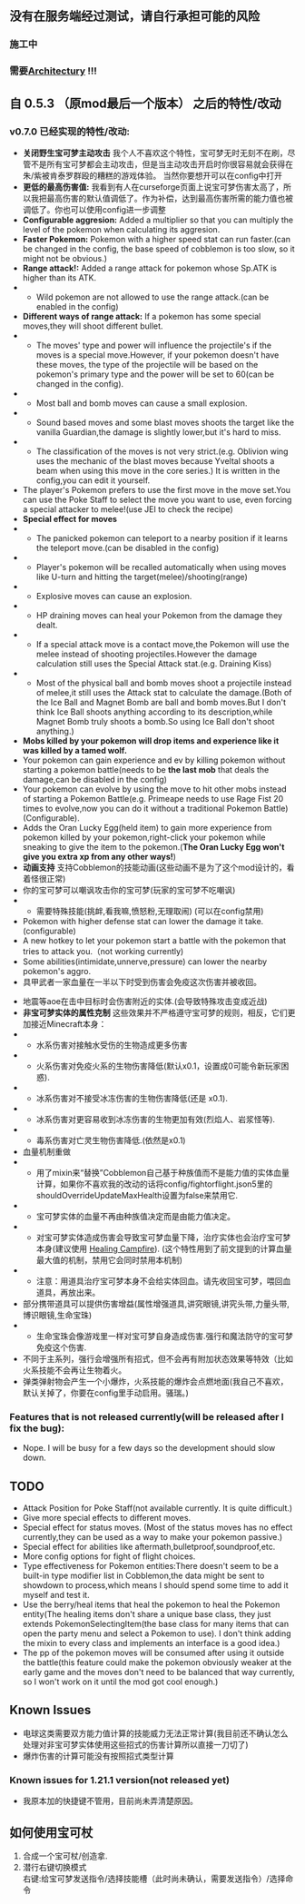 ## 没有在服务端经过测试，请自行承担可能的风险
### 施工中
### 需要[Architectury](https://modrinth.com/mod/architectury-api) !!!
## 自 0.5.3 （原mod最后一个版本） 之后的特性/改动
### v0.7.0 已经实现的特性/改动:
- **关闭野生宝可梦主动攻击** 我个人不喜欢这个特性，宝可梦无时无刻不在刷，尽管不是所有宝可梦都会主动攻击，但是当主动攻击开启时你很容易就会获得在朱/紫被肯泰罗群殴的糟糕的游戏体验。 当然你要想开可以在config中打开
- **更低的最高伤害值:** 我看到有人在curseforge页面上说宝可梦伤害太高了，所以我把最高伤害的默认值调低了。作为补偿，达到最高伤害所需的能力值也被调低了。你也可以使用config进一步调整
- **Configurable aggresion:** Added a multiplier so that you can multiply the level of the pokemon when calculating its aggresion.
- **Faster Pokemon:** Pokemon with a higher speed stat can run faster.(can be changed in the config, the base speed of cobblemon is too slow, so it might not be obvious.)
- **Range attack!:** Added a range attack for pokemon whose Sp.ATK is higher than its ATK.
- - Wild pokemon are not allowed to use the range attack.(can be enabled in the config)
- **Different ways of range attack:** If a pokemon has some special moves,they will shoot different bullet.
- - The moves' type and power will influence the projectile's if the moves is a special move.However, if your pokemon doesn't have these moves, the type of the projectile will be based on the pokemon's primary type and the power will be set to 60(can be changed in the config).
- - Most ball and bomb moves can cause a small explosion.
- - Sound based moves and some blast moves shoots the target like the vanilla Guardian,the damage is slightly lower,but it's hard to miss.
- - The classification of the moves is not very strict.(e.g. Oblivion wing uses the mechanic of the blast moves because Yveltal shoots a beam when using this move in the core series.) It is written in the config,you can edit it yourself.
- The player's Pokemon prefers to use the first move in the move set.You can use the Poke Staff to select the move you want to use, even forcing a special attacker to melee!(use JEI to check the recipe)
- **Special effect for moves** 
- - The panicked pokemon can teleport to a nearby position if it learns the teleport move.(can be disabled in the config)
- - Player's pokemon will be recalled automatically when using moves like U-turn and hitting the target(melee)/shooting(range)
- - Explosive moves can cause an explosion.
- - HP draining moves can heal your Pokemon from the damage they dealt.
- - If a special attack move is a contact move,the Pokemon will use the melee instead of shooting projectiles.However the damage calculation still uses the Special Attack stat.(e.g. Draining Kiss) 
- - Most of the physical ball and bomb moves shoot a projectile instead of melee,it still uses the Attack stat to calculate the damage.(Both of the Ice Ball and Magnet Bomb are  ball and bomb moves.But I don't think Ice Ball shoots anything according to its description,while Magnet Bomb truly shoots a bomb.So using Ice Ball don't shoot anything.)
- **Mobs killed by your pokemon will drop items and experience like it was killed by a tamed wolf.**
- Your pokemon can gain experience and ev by killing pokemon without starting a pokemon battle(needs to be **the last mob** that deals the damage,can be disabled in the config)
- Your pokemon can evolve by using the move to hit other mobs instead of starting a Pokemon Battle(e.g. Primeape needs to use Rage Fist 20 times to evolve,now you can do it without a traditional Pokemon Battle)(Configurable).
- Adds the Oran Lucky Egg(held item) to gain more experience from pokemon killed by your pokemon,right-click your pokemon while sneaking to give the item to the pokemon.(**The Oran Lucky Egg won't give you extra xp from any other ways!**)
- **动画支持** 支持Cobblemon的技能动画(这些动画不是为了这个mod设计的，看着怪很正常)
- 你的宝可梦可以嘲讽攻击你的宝可梦(玩家的宝可梦不吃嘲讽)
- - 需要特殊技能(挑衅,看我嘛,愤怒粉,无理取闹) (可以在config禁用)
- Pokemon with higher defense stat can lower the damage it take.(configurable)
- A new hotkey to let your pokemon start a battle with the pokemon that tries to attack you.（not working currently)
- Some abilities(intimidate,unnerve,pressure) can lower the nearby pokemon's aggro.
- 具甲武者一家血量在一半以下时受到伤害会免疫这次伤害并被收回。
* 地震等aoe在击中目标时会伤害附近的实体.(会导致特殊攻击变成近战)
* **非宝可梦实体的属性克制** 这些效果并不严格遵守宝可梦的规则，相反，它们更加接近Minecraft本身：
* * 水系伤害对接触水受伤的生物造成更多伤害
* * 火系伤害对免疫火系的生物伤害降低(默认x0.1，设置成0可能令新玩家困惑).
* * 冰系伤害对不接受冰冻伤害的生物伤害降低(还是 x0.1).
* * 冰系伤害对更容易收到冰冻伤害的生物更加有效(烈焰人、岩浆怪等).
* * 毒系伤害对亡灵生物伤害降低.(依然是x0.1)
* 血量机制重做
* * 用了mixin来“替换”Cobblemon自己基于种族值而不是能力值的实体血量计算，如果你不喜欢我的改动的话将config/fightorflight.json5里的shouldOverrideUpdateMaxHealth设置为false来禁用它.
* * 宝可梦实体的血量不再由种族值决定而是由能力值决定。
* * 对宝可梦实体造成伤害会导致宝可梦血量下降，治疗实体也会治疗宝可梦本身(建议使用 [Healing Campfire](https://modrinth.com/mod/healing-campfire)). (这个特性用到了前文提到的计算血量最大值的机制，禁用它会同时禁用本机制)
* * 注意：用道具治疗宝可梦本身不会给实体回血。请先收回宝可梦，喂回血道具，再放出来。
* 部分携带道具可以提供伤害增益(属性增强道具,讲究眼镜,讲究头带,力量头带,博识眼镜,生命宝珠)
* * 生命宝珠会像游戏里一样对宝可梦自身造成伤害.强行和魔法防守的宝可梦免疫这个伤害.
* 不同于主系列，强行会增强所有招式，但不会再有附加状态效果等特效（比如火系技能不会再让生物着火。
* 弹类弹射物会产生一个小爆炸，火系技能的爆炸会点燃地面(我自己不喜欢，默认关掉了，你要在config里手动启用。骚瑞。)
### Features that is not released currently(will be released after I fix the bug):
- Nope. I will be busy for a few days so the development should slow down.
## TODO
- Attack Position for Poke Staff(not available currently. It is quite difficult.)
- Give more special effects to different moves.
- Special effect for status moves. (Most of the status moves has no effect currently,they can be used as a way to make your pokemon passive.)
- Special effect for abilities like aftermath,bulletproof,soundproof,etc.
- More config options for fight of flight choices.
- Type effectiveness for Pokemon entities:There doesn't seem to be a built-in type modifier list in Cobblemon,the data might be sent to showdown to process,which means I should spend some time to add it myself and test it.
- Use the berry/heal items that heal the pokemon to heal the Pokemon entity(The healing items don't share a unique base class, they just extends PokemonSelectingItem(the base class for many items that can open the party menu and select a Pokemon to use). I don't think adding the mixin to every class and implements an interface is a good idea.)
- The pp of the pokemon moves will be consumed after using it outside the battle(this feature could make the pokemon obviously weaker at the early game and the moves don't need to be balanced that way currently, so I won't work on it until the mod got cool enough.)
## Known Issues
- 电球这类需要双方能力值计算的技能威力无法正常计算(我目前还不确认怎么处理对非宝可梦实体使用这些招式的伤害计算所以直接一刀切了)
- 爆炸伤害的计算可能没有按照招式类型计算
### Known issues for 1.21.1 version(not released yet)
- 我原本加的快捷键不管用，目前尚未弄清楚原因。
## 如何使用宝可杖
1. 合成一个宝可杖/创造拿.
2. 潜行右键切换模式  
右键:给宝可梦发送指令/选择技能槽（此时尚未确认，需要发送指令）/选择命令